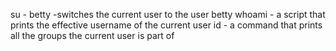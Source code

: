 su - betty -switches the current user to the user betty
whoami - a script that prints the effective username of the current user
id -  a command that prints all the groups the current user is part of
